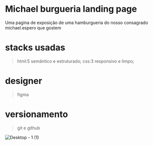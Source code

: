 # Michael burgueria landing page

Uma pagina de exposição de uma hamburgueria do nosso consagrado michael.espero que gostem

# stacks usadas 
 > html:5 semântico e estruturado;
 > css:3 responsivo e limpo;

# designer
  > figma
  
# versionamento 
  > git e github
  
 ![Desktop - 1 (1)](https://user-images.githubusercontent.com/100388613/227234364-b7b72946-f949-4f3e-bfdc-29c767861853.png)

